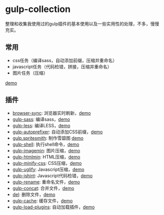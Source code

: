 # gulp-collection

整理和收集我使用过的gulp插件的基本使用以及一些实用性的处理，不多，慢慢充实。

## 常用
- css任务（编译sass，自动添加前缀，压缩并重命名）
- javascript任务（代码检错，拼接，压缩并重命名）
- 图片任务（压缩）

[demo](https://coding.net/u/chuiliu/p/gulp-collection/git/blob/master/example/gulpfile.js)

## 插件

- [browser-sync](https://www.browsersync.io/docs/gulp): 浏览器实时刷新，[demo](https://coding.net/u/chuiliu/p/gulp-collection/git/blob/master/examples/browser-sync-example/gulpfile.js)
- [gulp-sass](https://www.npmjs.com/package/gulp-sass): 编译sass，[demo](https://coding.net/u/chuiliu/p/gulp-collection/git/blob/master/examples/gulp-sass-example/gulpfile.js)
- [gulp-less](https://github.com/plus3network/gulp-less): 编译LESS，[demo](https://coding.net/u/chuiliu/p/gulp-collection/git/blob/master/examples/gulp-less-example/gulpfile.js)
- [gulp-autoprefixer](https://www.npmjs.com/package/gulp-autoprefixer): 自动添加CSS前缀，[demo](https://coding.net/u/chuiliu/p/gulp-collection/git/blob/master/examples/gulp-autoprefixer-example/gulpfile.js)
- [gulp.spritesmith](https://www.npmjs.com/package/gulp.spritesmith): 制作雪碧图 [demo](https://coding.net/u/chuiliu/p/gulp-collection/git/blob/master/examples/gulp.spritesmith-example/gulpfile.js)
- [gulp-shell](https://www.npmjs.com/package/gulp-shell): 执行shell命令，[demo](https://coding.net/u/chuiliu/p/gulp-collection/git/blob/master/examples/gulp-shell-example/gulpfile.js)
- [gulp-imagemin](https://github.com/sindresorhus/gulp-imagemin): 图片压缩，[demo](https://coding.net/u/chuiliu/p/gulp-collection/git/blob/master/examples/gulp-imagemin-example/gulpfile.js)
- [gulp-htmlmin](https://www.npmjs.com/package/gulp-htmlmin): HTML压缩，[demo](https://coding.net/u/chuiliu/p/gulp-collection/git/blob/master/examples/gulp-htmlmin-example/gulpfile.js)
- [gulp-minify-css](https://www.npmjs.com/package/gulp-minify-css): CSS压缩，[demo](https://coding.net/u/chuiliu/p/gulp-collection/git/blob/master/examples/gulp-minify-css-example/gulpfile.js)
- [gulp-uglify](https://www.npmjs.com/package/gulp-uglify): Javascript压缩，[demo](https://coding.net/u/chuiliu/p/gulp-collection/git/blob/master/examples/gulp-uglify-example/gulpfile.js)
- [gulp-jshint](https://www.npmjs.com/package/gulp-jshint): Javascript代码检错，[demo](https://coding.net/u/chuiliu/p/gulp-collection/git/blob/master/examples/gulp-jshint-example/gulpfile.js)
- [gulp-rename](https://www.npmjs.com/package/gulp-rename): 重命名文件，[demo](https://coding.net/u/chuiliu/p/gulp-collection/git/blob/master/examples/gulp-rename-example/gulpfile.js)
- [gulp-concat](https://www.npmjs.com/package/gulp-concat): 合并文件，[demo](https://coding.net/u/chuiliu/p/gulp-collection/git/blob/master/examples/gulp-concat-example/gulpfile.js)
- [del](https://www.npmjs.com/package/del): 删除文件，[demo](https://coding.net/u/chuiliu/p/gulp-collection/git/blob/master/examples/del-example/gulpfile.js)
- [gulp-cache](https://www.npmjs.com/package/gulp-cache): 缓存文件，[demo](https://coding.net/u/chuiliu/p/gulp-collection/git/blob/master/examples/gulp-cache-example/gulpfile.js)
- [gulp-load-plugins](https://www.npmjs.com/package/gulp-load-plugins): 自动加载插件，[demo](https://coding.net/u/chuiliu/p/gulp-collection/git/blob/master/examples/gulp-load-plugins-example/gulpfile.js)


